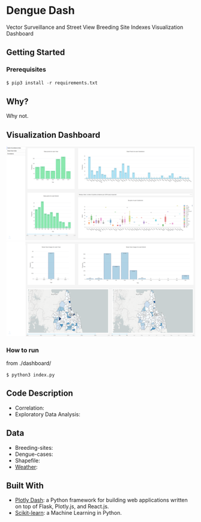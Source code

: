 # Dengue Dash
Vector Surveillance and Street View Breeding Site Indexes Visualization Dashboard 

## Getting Started
### Prerequisites

```python
$ pip3 install -r requirements.txt 
```


## Why?
Why not.

## Visualization Dashboard
![](images/dash-1.png) 
![](images/dash-2.png) 

### How to run
from ./dashboard/
```
$ python3 index.py
```

## Code Description
* Correlation:
* Exploratory Data Analysis:

## Data
* Breeding-sites:
* Dengue-cases:
* Shapefile:
* [Weather](http://predict.dld.go.th/%E0%B8%82%E0%B9%89%E0%B8%AD%E0%B8%A1%E0%B8%B9%E0%B8%A5%E0%B8%A0%E0%B8%B2%E0%B8%A2%E0%B9%83%E0%B8%99%E0%B8%84%E0%B8%A5%E0%B8%B1%E0%B8%87%E0%B8%82%E0%B9%89%E0%B8%AD%E0%B8%A1%E0%B8%B9%E0%B8%A5/%E0%B8%82%E0%B9%89%E0%B8%AD%E0%B8%A1%E0%B8%B9%E0%B8%A5%E0%B8%AA%E0%B8%A0%E0%B8%B2%E0%B8%9E%E0%B8%AD%E0%B8%B2%E0%B8%81%E0%B8%B2%E0%B8%A8):

## Built With
* [Plotly Dash](https://plot.ly/products/dash/): a Python framework for building web applications written on top of Flask, Plotly.js, and React.js.
* [Scikit-learn](http://scikit-learn.org/stable/index.html): a Machine Learning in Python.
